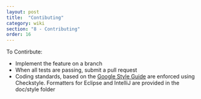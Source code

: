 ```yaml
---
layout: post
title:  "Contibuting"
category: wiki
section: "8 - Contributing"
order: 16
---
```

To Contirbute:
- Implement the feature on a branch
- When all tests are passing, submit a pull request
- Coding standards, based on the [Google Style Guide](https://github.com/google/styleguide) are enforced using Checkstyle. Formatters for Eclipse and IntelliJ are provided in the doc/style folder